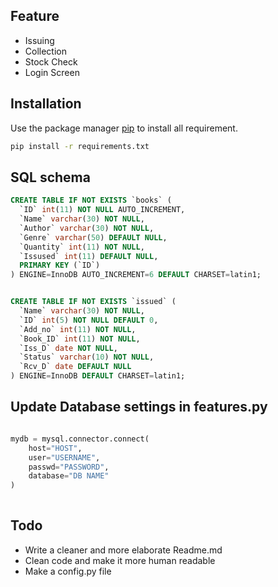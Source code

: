 ## Feature
* Issuing
* Collection
* Stock Check
* Login Screen


## Installation

Use the package manager [pip](https://pip.pypa.io/en/stable/) to install all requirement.

```bash
pip install -r requirements.txt 
```

## SQL schema

```sql
CREATE TABLE IF NOT EXISTS `books` (
  `ID` int(11) NOT NULL AUTO_INCREMENT,
  `Name` varchar(30) NOT NULL,
  `Author` varchar(30) NOT NULL,
  `Genre` varchar(50) DEFAULT NULL,
  `Quantity` int(11) NOT NULL,
  `Issused` int(11) DEFAULT NULL,
  PRIMARY KEY (`ID`)
) ENGINE=InnoDB AUTO_INCREMENT=6 DEFAULT CHARSET=latin1;


CREATE TABLE IF NOT EXISTS `issued` (
  `Name` varchar(30) NOT NULL,
  `ID` int(5) NOT NULL DEFAULT 0,
  `Add_no` int(11) NOT NULL,
  `Book_ID` int(11) NOT NULL,
  `Iss_D` date NOT NULL,
  `Status` varchar(10) NOT NULL,
  `Rcv_D` date DEFAULT NULL
) ENGINE=InnoDB DEFAULT CHARSET=latin1;


```
## Update Database settings in features.py
```python

mydb = mysql.connector.connect(
    host="HOST",
    user="USERNAME",
    passwd="PASSWORD",
    database="DB NAME"
)
   
```
## Todo
* Write a cleaner and more elaborate Readme.md 
* Clean code and make it more human readable 
* Make a config.py file 

